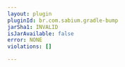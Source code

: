 ```yaml
---
layout: plugin
pluginId: br.com.sabium.gradle-bump
jarSha1: INVALID
isJarAvailable: false
error: NONE
violations: []

---
```

